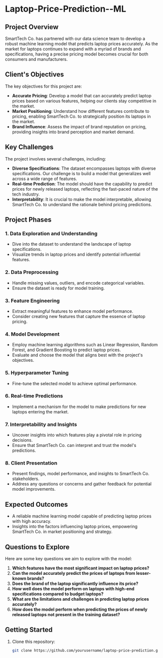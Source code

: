 # Laptop-Price-Prediction--ML

## Project Overview
SmartTech Co. has partnered with our data science team to develop a robust machine learning model that predicts laptop prices accurately. As the market for laptops continues to expand with a myriad of brands and specifications, having a precise pricing model becomes crucial for both consumers and manufacturers.

## Client's Objectives
The key objectives for this project are:

- **Accurate Pricing**: Develop a model that can accurately predict laptop prices based on various features, helping our clients stay competitive in the market.
- **Market Positioning**: Understand how different features contribute to pricing, enabling SmartTech Co. to strategically position its laptops in the market.
- **Brand Influence**: Assess the impact of brand reputation on pricing, providing insights into brand perception and market demand.

## Key Challenges
The project involves several challenges, including:

- **Diverse Specifications**: The dataset encompasses laptops with diverse specifications. Our challenge is to build a model that generalizes well across a wide range of features.
- **Real-time Prediction**: The model should have the capability to predict prices for newly released laptops, reflecting the fast-paced nature of the tech industry.
- **Interpretability**: It is crucial to make the model interpretable, allowing SmartTech Co. to understand the rationale behind pricing predictions.

## Project Phases

### 1. Data Exploration and Understanding
- Dive into the dataset to understand the landscape of laptop specifications.
- Visualize trends in laptop prices and identify potential influential features.

### 2. Data Preprocessing
- Handle missing values, outliers, and encode categorical variables.
- Ensure the dataset is ready for model training.

### 3. Feature Engineering
- Extract meaningful features to enhance model performance.
- Consider creating new features that capture the essence of laptop pricing.

### 4. Model Development
- Employ machine learning algorithms such as Linear Regression, Random Forest, and Gradient Boosting to predict laptop prices.
- Evaluate and choose the model that aligns best with the project's objectives.

### 5. Hyperparameter Tuning
- Fine-tune the selected model to achieve optimal performance.

### 6. Real-time Predictions
- Implement a mechanism for the model to make predictions for new laptops entering the market.

### 7. Interpretability and Insights
- Uncover insights into which features play a pivotal role in pricing decisions.
- Ensure that SmartTech Co. can interpret and trust the model's predictions.

### 8. Client Presentation
- Present findings, model performance, and insights to SmartTech Co. stakeholders.
- Address any questions or concerns and gather feedback for potential model improvements.

## Expected Outcomes
- A reliable machine learning model capable of predicting laptop prices with high accuracy.
- Insights into the factors influencing laptop prices, empowering SmartTech Co. in market positioning and strategy.

## Questions to Explore
Here are some key questions we aim to explore with the model:

1. **Which features have the most significant impact on laptop prices?**
2. **Can the model accurately predict the prices of laptops from lesser-known brands?**
3. **Does the brand of the laptop significantly influence its price?**
4. **How well does the model perform on laptops with high-end specifications compared to budget laptops?**
5. **What are the limitations and challenges in predicting laptop prices accurately?**
6. **How does the model perform when predicting the prices of newly released laptops not present in the training dataset?**

## Getting Started

1. Clone this repository:
   ```bash
   git clone https://github.com/yourusername/laptop-price-prediction.git
